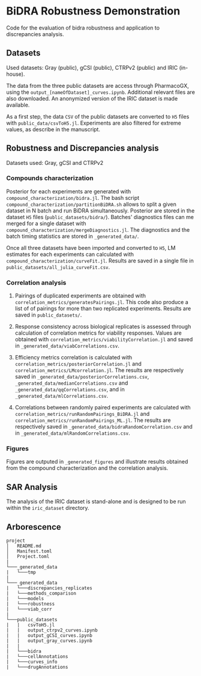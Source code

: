 # BiDRA Robustness Demonstration
Code for the evaluation of bidra robustness and application to discrepancies analysis.

## Datasets
Used datasets: Gray (public), gCSI (public), CTRPv2 (public) and IRIC (in-house).

The data from the three public datasets are access through PharmacoGX, using the `output_[nameOfDataset]_curves.ipynb`. Additional relevant files are also downloaded. An anonymized version of the IRIC dataset is made available.

As a first step, the data `CSV` of the public datasets are converted to `H5` files with `public_data/csvToH5.jl`. Experiments are also filtered for extreme values, as describe in the manuscript.


## Robustness and Discrepancies analysis
Datasets used: Gray, gCSI and CTRPv2

### Compounds characterization
Posterior for each experiments are generated with `compound_characterization/bidra.jl`. The bash script `compound_characterization/partitionBiDRA.sh` allows to split a given dataset in N batch and run BiDRA simultaneously. Posterior are stored in the dataset `H5` files (`public_datasets/bidra/`). Batches' diagnostics files can me merged for a single dataset with `compound_characterization/mergeDiagnostics.jl`. The diagnostics and the batch timing statistics are stored in `_generated_data/`.

Once all three datasets have been imported and converted to `H5`, LM estimates for each experiments can calculated with `compound_characterization/curveFit.jl`. Results are saved in a single file in `public_datasets/all_julia_curveFit.csv`.

### Correlation analysis
1. Pairings of duplicated experiments are obtained with `correlation_metrics/generatesPairings.jl`. This code also produce a list of of pairings for more than two replicated experiments. Results are saved in `public_datasets/`.

2. Response consistency across biological replicates is assessed through calculation of correlation metrics for viability responses. Values are obtained with `correlation_metrics/viabilityCorrelation.jl` and saved in `_generated_data/viabCorrelations.csv`.

3. Efficiency metrics correlation is calculated with `correlation_metrics/posteriorCorrelation.jl` and `correlation_metrics/LMcorrelation.jl`. The results are respectively saved in `_generated_data/posteriorCorrelations.csv`, `_generated_data/medianCorrelations.csv` and `_generated_data/qqCorrelations.csv`, and in `_generated_data/mlCorrelations.csv`.

3. Correlations between randomly paired experiments are calculated with `correlation_metrics/runRandomPairings_BiDRA.jl` and `correlation_metrics/runRandomPairings_ML.jl`. The results are respectively saved in `_generated_data/bidraRandomCorrelation.csv` and in `_generated_data/mlRandomCorrelations.csv`.

### Figures
Figures are outputed in `_generated_figures` and illustrate results obtained from the compound characterization and the correlation analysis.

## SAR Analysis
The analysis of the IRIC dataset is stand-alone and is designed to be run within the `iric_dataset` directory.

## Arborescence

```
project
│   README.md
│   Manifest.toml    
│   Project.toml
|
└───_generated_data
|   └───tmp
|
└───_generated_data
|   └───discrepancies_replicates
|   └───methods_comparison
|   └───models
|   └───robustness
|   └───viab_corr
|
└───public_datasets
|   |   csvToH5.jl
|   |   output_ctrpv2_curves.ipynb
|   |   output_gCSI_curves.ipynb
|   |   output_gray_curves.ipynb
|   |
|   └───bidra
|   └───cellAnnotations
|   └───curves_info
|   └───drugAnnotations
```
